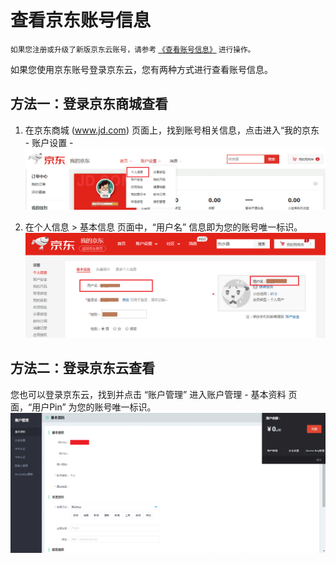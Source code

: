 # 查看京东账号信息
<small>如果您注册或升级了新版京东云账号，请参考 [《查看账号信息》](../../../documentation/User-Service/Account-Management/Check-Your-Account.md) 进行操作。</small>

如果您使用京东账号登录京东云，您有两种方式进行查看账号信息。

## 方法一：登录京东商城查看
1. 在京东商城 (www.jd.com) 页面上，找到账号相关信息，点击进入“我的京东 - 账户设置 - 
![](../../../image/User/Account%20Management/Check%20your%20account/jd-account.png)

2. 在个人信息 > 基本信息 页面中，“用户名” 信息即为您的账号唯一标识。
![](../../../image/User/Account%20Management/Check%20your%20account/%E4%B8%AA%E4%BA%BA%E4%BF%A1%E6%81%AF.png)

## 方法二：登录京东云查看
您也可以登录京东云，找到并点击 “账户管理” 进入账户管理 - 基本资料 页面，“用户Pin” 为您的账号唯一标识。
![](../../../image/User/Account%20Management/Check%20your%20account/%E4%BA%AC%E4%B8%9C%E4%BA%91%E8%B4%A6%E6%88%B7%E7%AE%A1%E7%90%86.png)
